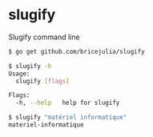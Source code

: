 # slugify

Slugify command line

```bash
$ go get github.com/bricejulia/slugify

$ slugify -h
Usage:
  slugify [flags]

Flags:
  -h, --help   help for slugify

$ slugify "matériel informatique"
materiel-informatique
```